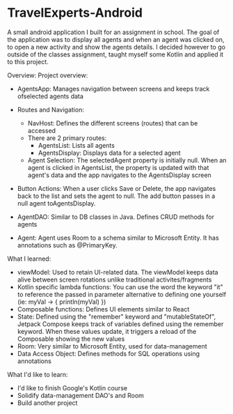# TravelExperts-Android
A small android application I built for an assignment in school. The goal of the application was to display all agents and when an agent was clicked on, to open a new activity and show the agents details. I decided however to go outside of the classes assignment, taught myself some Kotlin and applied it to this project.

Overview:
Project overview:
- AgentsApp: Manages navigation between screens and keeps track ofselected agents data
  
- Routes and Navigation:
  - NavHost: Defines the different screens (routes) that can be accessed
  - There are 2 primary routes:
    - AgentsList: Lists all agents
    - AgentsDisplay: Displays data for a selected agent
  - Agent Selection: The selectedAgent property is initially null. When an
                     agent is clicked in AgentsList, the property is updated
                     with that agent's data and the app navigates to the AgentsDisplay screen
      
- Button Actions: When a user clicks Save or Delete, the app navigates back to
                  the list and sets the agent to null. The add button passes
                  in a null agent toAgentsDisplay.
  
- AgentDAO: Similar to DB classes in Java. Defines CRUD methods for agents
  
- Agent: Agent uses Room to a schema similar to Microsoft Entity. It has
         annotations such as @PrimaryKey.

What I learned:
- viewModel: Used to retain UI-related data. The viewModel keeps data alive between screen rotations unlike traditional activites/fragments
- Kotlin specific lambda functions: You can use the word the keyword "it" to reference the passed in parameter alternative to defining one yourself (ie: myVal -> { println(myVal) })
- Composable functions: Defines UI elements similar to React
- State: Defined using the "remember" keyword and "mutableStateOf", Jetpack Compose keeps track of variables defined using the remember keyword. When these values update, it triggers a reload of the Composable showing the new values
- Room: Very similar to Microsoft Entity, used for data-management
- Data Access Object: Defines methods for SQL operations using annotations

What I'd like to learn:
- I'd like to finish Google's Kotlin course
- Solidify data-management DAO's and Room
- Build another project
